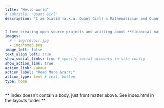 ```yaml
---
title: "Hello world"
# subtitle: "Quant Girl"
description: "I am Dialid (a.k.a. Quant Girl) a Mathematician and Quantitative Analyst based in London.


I love creating open source projects and writting about **financial mathematics**, **programming**, **statistics**, data visualisation, and related topics."
images:
  # - img/revoir.jpg
  - img/home3.png
image_left: false
text_align_left: true
show_social_links: true # specify social accounts in site config
show_action_link: true
action_link: /about
action_label: "Read More &rarr;"
action_type: text # text, button
type: home
---
```


** index doesn't contain a body, just front matter above.
See index.html in the layouts folder **
